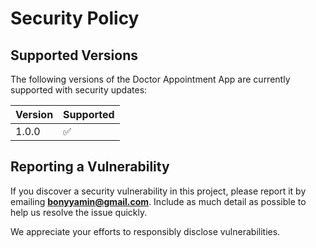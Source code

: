 # Security Policy

## Supported Versions

The following versions of the Doctor Appointment App are currently supported with security updates:

| Version | Supported          |
| ------- | ------------------ |
| 1.0.0   | :white_check_mark: |

## Reporting a Vulnerability

If you discover a security vulnerability in this project, please report it by emailing **bonyyamin@gmail.com**. Include as much detail as possible to help us resolve the issue quickly.

We appreciate your efforts to responsibly disclose vulnerabilities.
